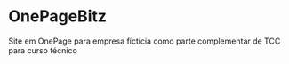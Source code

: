 # OnePageBitz
Site em OnePage para empresa fictícia como parte complementar de TCC para curso técnico
